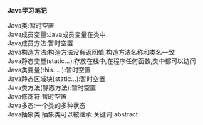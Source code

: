 **Java学习笔记**<br/>

Java类:暂时空置<br/>
Java成员变量:Java成员变量在类中<br/>
Java成员方法:暂时空置<br/>
Java构造方法:构造方法没有返回值,构造方法名称和类名一致<br/>
Java静态变量(static...):存放在栈中,在程序任何函数,类中都可以访问<br/>
Java类变量(this. ...):暂时空置<br/>
Java静态区域块(static...):暂时空置<br/>
Java类方法(静态方法):暂时空置<br/>
Java修饰符:暂时空置<br/>
Java多态:一个类的多种状态</br>
Java抽象类:抽象类可以被继承  关键词:abstract</br>
